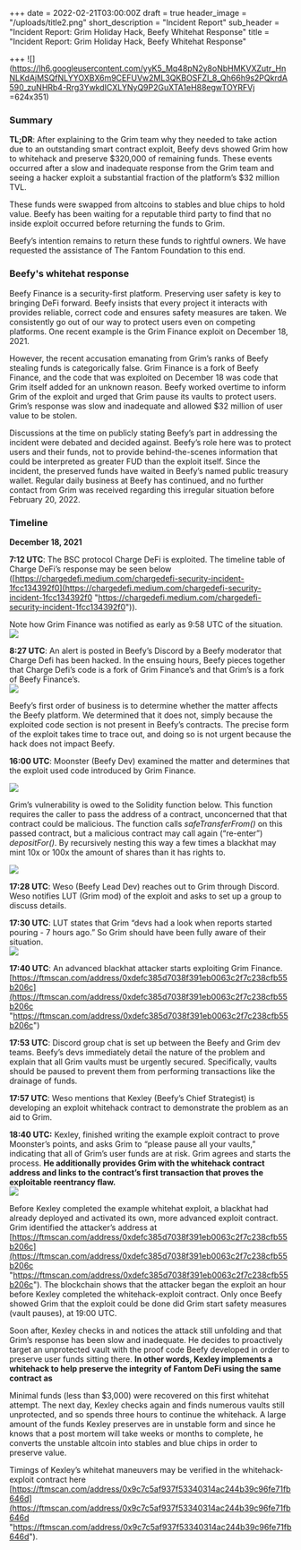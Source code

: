 +++
date = 2022-02-21T03:00:00Z
draft = true
header_image = "/uploads/title2.png"
short_description = "Incident Report"
sub_header = "Incident Report: Grim Holiday Hack, Beefy Whitehat Response"
title = "Incident Report: Grim Holiday Hack, Beefy Whitehat Response"

+++
![](https://lh6.googleusercontent.com/yyK5_Mq48pN2y8oNbHMKVXZutr_HnNLKdAjMSQfNLYYOXBX6m9CEFUVw2ML3QKBOSFZI_8_Qh66h9s2PQkrdA590_zuNHRb4-Rrg3YwkdICXLYNyQ9P2GuXTA1eH88egwTOYRFVj =624x351)

### Summary

**TL;DR**: After explaining to the Grim team why they needed to take action due to an outstanding smart contract exploit, Beefy devs showed Grim how to whitehack and preserve $320,000 of remaining funds. These events occurred after a slow and inadequate response from the Grim team and seeing a hacker exploit a substantial fraction of the platform’s $32 million TVL.

These funds were swapped from altcoins to stables and blue chips to hold value. Beefy has been waiting for a reputable third party to find that no inside exploit occurred before returning the funds to Grim.

Beefy’s intention remains to return these funds to rightful owners. We have requested the assistance of The Fantom Foundation to this end.

### Beefy's whitehat response

Beefy Finance is a security-first platform. Preserving user safety is key to bringing DeFi forward. Beefy insists that every project it interacts with provides reliable, correct code and ensures safety measures are taken. We consistently go out of our way to protect users even on competing platforms. One recent example is the Grim Finance exploit on December 18, 2021.

However, the recent accusation emanating from Grim’s ranks of Beefy stealing funds is categorically false. Grim Finance is a fork of Beefy Finance, and the code that was exploited on December 18 was code that Grim itself added for an unknown reason. Beefy worked overtime to inform Grim of the exploit and urged that Grim pause its vaults to protect users. Grim’s response was slow and inadequate and allowed $32 million of user value to be stolen.

Discussions at the time on publicly stating Beefy’s part in addressing the incident were debated and decided against. Beefy’s role here was to protect users and their funds, not to provide behind-the-scenes information that could be interpreted as greater FUD than the exploit itself. Since the incident, the preserved funds have waited in Beefy’s named public treasury wallet. Regular daily business at Beefy has continued, and no further contact from Grim was received regarding this irregular situation before February 20, 2022.

### Timeline

**December 18, 2021**

**7:12 UTC**: The BSC protocol Charge DeFi is exploited. The timeline table of Charge DeFi’s response may be seen below ([https://chargedefi.medium.com/chargedefi-security-incident-1fcc134392f0](https://chargedefi.medium.com/chargedefi-security-incident-1fcc134392f0 "https://chargedefi.medium.com/chargedefi-security-incident-1fcc134392f0")).

Note how Grim Finance was notified as early as 9:58 UTC of the situation.  
![](/uploads/table.png)

**8:27 UTC**: An alert is posted in Beefy’s Discord by a Beefy moderator that Charge Defi has been hacked. In the ensuing hours, Beefy pieces together that Charge Defi’s code is a fork of Grim Finance’s and that Grim’s is a fork of Beefy Finance’s.  
![](/uploads/1-1.png)

Beefy’s first order of business is to determine whether the matter affects the Beefy platform. We determined that it does not, simply because the exploited code section is not present in Beefy’s contracts. The precise form of the exploit takes time to trace out, and doing so is not urgent because the hack does not impact Beefy.

**16:00 UTC**: Moonster (Beefy Dev) examined the matter and determines that the exploit used code introduced by Grim Finance.

![](/uploads/2.png)

Grim’s vulnerability is owed to the Solidity function below. This function requires the caller to pass the address of a contract, unconcerned that that contract could be malicious. The function calls _safeTransferFrom()_ on this passed contract, but a malicious contract may call again (“re-enter”) _depositFor()_. By recursively nesting this way a few times a blackhat may mint 10x or 100x the amount of shares than it has rights to.  
  
![](/uploads/3-1.png)

**17:28 UTC**: Weso (Beefy Lead Dev) reaches out to Grim through Discord. Weso notifies LUT (Grim mod) of the exploit and asks to set up a group to discuss details.

**17:30 UTC**: LUT states that Grim “devs had a look when reports started pouring - 7 hours ago.” So Grim should have been fully aware of their situation.  
![](/uploads/4.png)

**17:40 UTC**: An advanced blackhat attacker starts exploiting Grim Finance. [https://ftmscan.com/address/0xdefc385d7038f391eb0063c2f7c238cfb55b206c](https://ftmscan.com/address/0xdefc385d7038f391eb0063c2f7c238cfb55b206c "https://ftmscan.com/address/0xdefc385d7038f391eb0063c2f7c238cfb55b206c")

**17:53 UTC**: Discord group chat is set up between the Beefy and Grim dev teams. Beefy’s devs immediately detail the nature of the problem and explain that all Grim vaults must be urgently secured. Specifically, vaults should be paused to prevent them from performing transactions like the drainage of funds.

**17:57 UTC**: Weso mentions that Kexley (Beefy’s Chief Strategist) is developing an exploit whitehack contract to demonstrate the problem as an aid to Grim.

**18:40 UTC:** Kexley, finished writing the example exploit contract to prove Moonster’s points, and asks Grim to “please pause all your vaults,” indicating that all of Grim’s user funds are at risk. Grim agrees and starts the process. **He additionally provides Grim with the whitehack contract address and links to the contract’s first transaction that proves the exploitable reentrancy flaw.**  
![](/uploads/5.png)

Before Kexley completed the example whitehat exploit, a blackhat had already deployed and activated its own, more advanced exploit contract. Grim identified the attacker’s address at  
[https://ftmscan.com/address/0xdefc385d7038f391eb0063c2f7c238cfb55b206c](https://ftmscan.com/address/0xdefc385d7038f391eb0063c2f7c238cfb55b206c "https://ftmscan.com/address/0xdefc385d7038f391eb0063c2f7c238cfb55b206c"). The blockchain shows that the attacker began the exploit an hour before Kexley completed the whitehack-exploit contract. Only once Beefy showed Grim that the exploit could be done did Grim start safety measures (vault pauses), at 19:00 UTC.

Soon after, Kexley checks in and notices the attack still unfolding and that Grim’s response has been slow and inadequate. He decides to proactively target an unprotected vault with the proof code Beefy developed in order to preserve user funds sitting there. **In other words, Kexley implements a whitehack to help preserve the integrity of Fantom DeFi using the same contract as** 

Minimal funds (less than $3,000) were recovered on this first whitehat attempt. The next day, Kexley checks again and finds numerous vaults still unprotected, and so spends three hours to continue the whitehack. A large amount of the funds Kexley preserves are in unstable form and since he knows that a post mortem will take weeks or months to complete, he converts the unstable altcoin into stables and blue chips in order to preserve value.

Timings of Kexley’s whitehat maneuvers may be verified in the whitehack-exploit contract here [https://ftmscan.com/address/0x9c7c5af937f53340314ac244b39c96fe71fb646d](https://ftmscan.com/address/0x9c7c5af937f53340314ac244b39c96fe71fb646d "https://ftmscan.com/address/0x9c7c5af937f53340314ac244b39c96fe71fb646d").